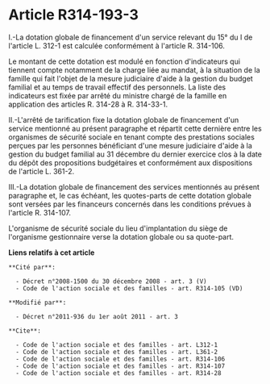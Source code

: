 # Article R314-193-3

I.-La dotation globale de financement d'un service relevant du 15° du I de l'article L. 312-1 est calculée conformément à
l'article R. 314-106. 

Le montant de cette dotation est modulé en fonction d'indicateurs qui tiennent compte notamment de la charge liée au mandat,
à la situation de la famille qui fait l'objet de la mesure judiciaire d'aide à la gestion du budget familial et au temps de
travail effectif des personnels. La liste des indicateurs est fixée par arrêté du ministre chargé de la famille en
application des articles R. 314-28 à R. 314-33-1. 

II.-L'arrêté de tarification fixe la dotation globale de financement d'un service mentionné au présent paragraphe et répartit
cette dernière entre les organismes de sécurité sociale en tenant compte des prestations sociales perçues par les personnes
bénéficiant d'une mesure judiciaire d'aide à la gestion du budget familial au 31 décembre du dernier exercice clos à la date
du dépôt des propositions budgétaires et conformément aux dispositions de l'article L. 361-2. 

III.-La dotation globale de financement des services mentionnés au présent paragraphe et, le cas échéant, les quotes-parts de
cette dotation globale sont versées par les financeurs concernés dans les conditions prévues à l'article R. 314-107.

L'organisme de sécurité sociale du lieu d'implantation du siège de l'organisme gestionnaire verse la dotation globale ou sa
quote-part.

**Liens relatifs à cet article**

	**Cité par**:

	  - Décret n°2008-1500 du 30 décembre 2008 - art. 3 (V)
	  - Code de l'action sociale et des familles - art. R314-105 (VD)

	**Modifié par**:

	  - Décret n°2011-936 du 1er août 2011 - art. 3

	**Cite**:

	  - Code de l'action sociale et des familles - art. L312-1
	  - Code de l'action sociale et des familles - art. L361-2
	  - Code de l'action sociale et des familles - art. R314-106
	  - Code de l'action sociale et des familles - art. R314-107
	  - Code de l'action sociale et des familles - art. R314-28
